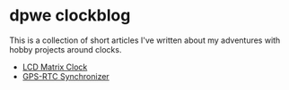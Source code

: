 # dpwe clockblog

This is a collection of short articles I've written about my adventures with hobby projects around clocks.

* [LCD Matrix Clock](2022-03-09-lcd-matrix-clock.html)
* [GPS-RTC Synchronizer](2022-03-20-synchronizer.html)
